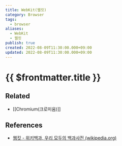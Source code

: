 ```yaml
---
title: WebKit(웹킷)
category: Browser
tags:
  - browser
aliases:
  - WebKit
  - 웹킷
publish: true
created: 2022-08-09T11:30:00.000+09:00
updated: 2022-08-09T11:30:00.000+09:00
---
```


# {{ $frontmatter.title }}

## Related

- [[Chromium(크로미움)]]

## References

- [웹킷 - 위키백과, 우리 모두의 백과사전 (wikipedia.org)](https://ko.wikipedia.org/wiki/%EC%9B%B9%ED%82%B7)
